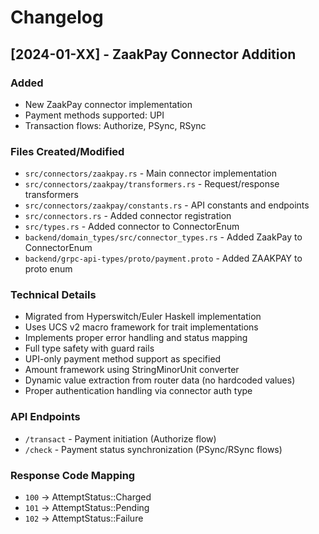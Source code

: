 # Changelog

## [2024-01-XX] - ZaakPay Connector Addition

### Added
- New ZaakPay connector implementation
- Payment methods supported: UPI
- Transaction flows: Authorize, PSync, RSync

### Files Created/Modified
- `src/connectors/zaakpay.rs` - Main connector implementation
- `src/connectors/zaakpay/transformers.rs` - Request/response transformers
- `src/connectors/zaakpay/constants.rs` - API constants and endpoints
- `src/connectors.rs` - Added connector registration
- `src/types.rs` - Added connector to ConnectorEnum
- `backend/domain_types/src/connector_types.rs` - Added ZaakPay to ConnectorEnum
- `backend/grpc-api-types/proto/payment.proto` - Added ZAAKPAY to proto enum

### Technical Details
- Migrated from Hyperswitch/Euler Haskell implementation
- Uses UCS v2 macro framework for trait implementations
- Implements proper error handling and status mapping
- Full type safety with guard rails
- UPI-only payment method support as specified
- Amount framework using StringMinorUnit converter
- Dynamic value extraction from router data (no hardcoded values)
- Proper authentication handling via connector auth type

### API Endpoints
- `/transact` - Payment initiation (Authorize flow)
- `/check` - Payment status synchronization (PSync/RSync flows)

### Response Code Mapping
- `100` -> AttemptStatus::Charged
- `101` -> AttemptStatus::Pending  
- `102` -> AttemptStatus::Failure